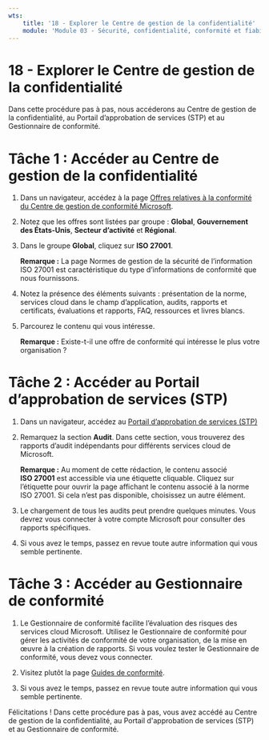 ```yaml
---
wts:
    title: '18 - Explorer le Centre de gestion de la confidentialité'
    module: 'Module 03 - Sécurité, confidentialité, conformité et fiabilité'
---
```

# 18 - Explorer le Centre de gestion de la confidentialité

Dans cette procédure pas à pas, nous accéderons au Centre de gestion de la confidentialité, au Portail d’approbation de services (STP) et au Gestionnaire de conformité.

# Tâche 1 : Accéder au Centre de gestion de la confidentialité

1. Dans un navigateur, accédez à la page [Offres relatives à la conformité du Centre de gestion de conformité Microsoft](https://docs.microsoft.com/fr-fr/microsoft-365/compliance/offering-home).

2. Notez que les offres sont listées par groupe : **Global**, **Gouvernement des États-Unis**, **Secteur d’activité** et **Régional**.

3. Dans le groupe **Global**, cliquez sur **ISO 27001**. 

    **Remarque :** La page Normes de gestion de la sécurité de l’information ISO 27001 est caractéristique du type d’informations de conformité que nous fournissons.

4. Notez la présence des éléments suivants : présentation de la norme, services cloud dans le champ d’application, audits, rapports et certificats, évaluations et rapports, FAQ, ressources et livres blancs. 

5. Parcourez le contenu qui vous intéresse. 

    **Remarque :** Existe-t-il une offre de conformité qui intéresse le plus votre organisation ?

# Tâche 2 : Accéder au Portail d’approbation de services (STP)

1. Dans un navigateur, accédez au [Portail d’approbation de services (STP)](https://servicetrust.microsoft.com)

2. Remarquez la section **Audit**. Dans cette section, vous trouverez des rapports d’audit indépendants pour différents services cloud de Microsoft.

    **Remarque :** Au moment de cette rédaction, le contenu associé **ISO 27001** est accessible via une étiquette cliquable. Cliquez sur l’étiquette pour ouvrir la page affichant le contenu associé à la norme ISO 27001. Si cela n’est pas disponible, choisissez un autre élément. 

3. Le chargement de tous les audits peut prendre quelques minutes. Vous devrez vous connecter à votre compte Microsoft pour consulter des rapports spécifiques.

4. Si vous avez le temps, passez en revue toute autre information qui vous semble pertinente. 

# Tâche 3 : Accéder au Gestionnaire de conformité

1. Le Gestionnaire de conformité facilite l’évaluation des risques des services cloud Microsoft. Utilisez le Gestionnaire de conformité pour gérer les activités de conformité de votre organisation, de la mise en œuvre à la création de rapports. Si vous voulez tester le Gestionnaire de conformité, vous devez vous connecter.

2. Visitez plutôt la page [Guides de conformité](https://servicetrust.microsoft.com/Documents/TrustDocuments). 

3. Si vous avez le temps, passez en revue toute autre information qui vous semble pertinente. 

Félicitations ! Dans cette procédure pas à pas, vous avez accédé au Centre de gestion de la confidentialité, au Portail d'approbation de services (STP) et au Gestionnaire de conformité.